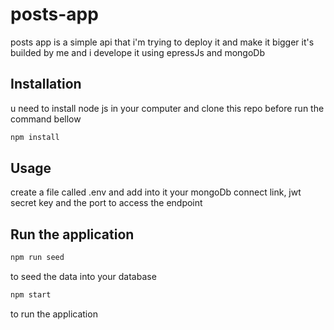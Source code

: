 # posts-app

posts app is a simple api that i'm trying to deploy it and make it bigger it's builded by me and i develope it using epressJs and mongoDb 

## Installation
u need to install node js in your computer and clone this repo before run the command bellow

```bash
npm install
```

## Usage
create a file called .env and add into it your mongoDb connect link, jwt secret key and the port to access the endpoint

## Run the application

```bash
npm run seed
```
to seed the data into your database

```bash
npm start
```
to run the application

